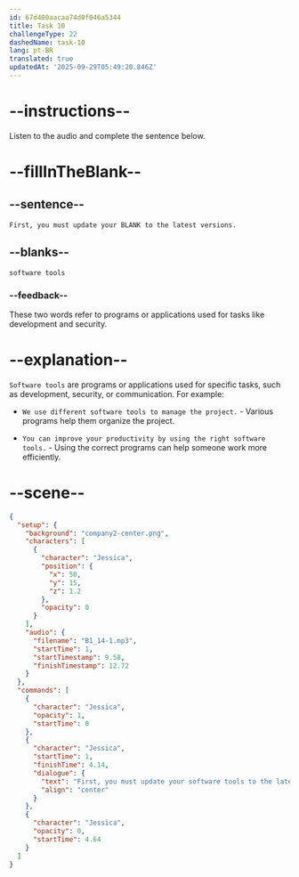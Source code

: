 ```yaml
---
id: 67d400aacaa74d0f046a5344
title: Task 10
challengeType: 22
dashedName: task-10
lang: pt-BR
translated: true
updatedAt: '2025-09-29T05:49:20.846Z'
---
```


<!-- (Audio) Jessica: First, you must update your software tools to the latest versions. -->

# --instructions--

Listen to the audio and complete the sentence below.

# --fillInTheBlank--

## --sentence--

`First, you must update your BLANK to the latest versions.`

## --blanks--

`software tools`

### --feedback--

These two words refer to programs or applications used for tasks like development and security.

# --explanation--

`Software tools` are programs or applications used for specific tasks, such as development, security, or communication. For example:

- `We use different software tools to manage the project.` - Various programs help them organize the project.

- `You can improve your productivity by using the right software tools.` - Using the correct programs can help someone work more efficiently.

# --scene--

```json
{
  "setup": {
    "background": "company2-center.png",
    "characters": [
      {
        "character": "Jessica",
        "position": {
          "x": 50,
          "y": 15,
          "z": 1.2
        },
        "opacity": 0
      }
    ],
    "audio": {
      "filename": "B1_14-1.mp3",
      "startTime": 1,
      "startTimestamp": 9.58,
      "finishTimestamp": 12.72
    }
  },
  "commands": [
    {
      "character": "Jessica",
      "opacity": 1,
      "startTime": 0
    },
    {
      "character": "Jessica",
      "startTime": 1,
      "finishTime": 4.14,
      "dialogue": {
        "text": "First, you must update your software tools to the latest versions.",
        "align": "center"
      }
    },
    {
      "character": "Jessica",
      "opacity": 0,
      "startTime": 4.64
    }
  ]
}
```
